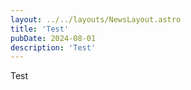 ```yaml
---
layout: ../../layouts/NewsLayout.astro
title: 'Test'
pubDate: 2024-08-01
description: 'Test'
---
```


Test